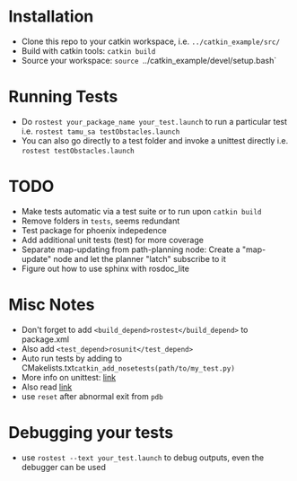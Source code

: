 # Installation
- Clone this repo to your catkin workspace, i.e. `../catkin_example/src/`
- Build with catkin tools: `catkin build`
- Source your workspace: `source `../catkin_example/devel/setup.bash`

# Running Tests
- Do `rostest your_package_name your_test.launch` to run a particular test
   i.e. `rostest tamu_sa testObstacles.launch`
- You can also go directly to a test folder and invoke a unittest directly
   i.e. `rostest testObstacles.launch`

# TODO
- Make tests automatic via a test suite or to run upon `catkin build`
- Remove folders in `tests`, seems redundant
- Test package for phoenix indepedence
- Add additional unit tests (test) for more coverage
- Separate map-updating from path-planning node: Create a "map-update" node and let
the planner "latch" subscribe to it
- Figure out how to use sphinx with rosdoc_lite

# Misc Notes
- Don't forget to add `<build_depend>rostest</build_depend>` to package.xml
- Also add `<test_depend>rosunit</test_depend>`
- Auto run tests by adding to CMakelists.txt`catkin_add_nosetests(path/to/my_test.py)`
- More info on unittest: [link](http://wiki.ros.org/unittest)
- Also read [link](http://wiki.ros.org/rostest/Writing)
- use `reset` after abnormal exit from `pdb`

# Debugging your tests
- use `rostest --text your_test.launch` to debug outputs, even the debugger can be used

